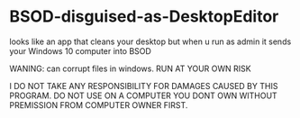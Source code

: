 # BSOD-disguised-as-DesktopEditor
looks like an app that cleans your desktop but when u run as admin it sends your Windows 10 computer into BSOD

WANING: can corrupt files in windows. RUN AT YOUR OWN RISK

I DO NOT TAKE ANY RESPONSIBILITY FOR DAMAGES CAUSED BY THIS PROGRAM. DO NOT USE ON A COMPUTER YOU DONT OWN WITHOUT PREMISSION FROM COMPUTER OWNER FIRST.
